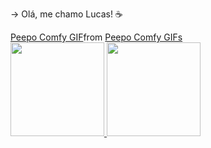  ->  Olá, me chamo Lucas! ☕
 
 <div class="tenor-gif-embed" data-postid="26415216" data-share-method="host" data-aspect-ratio="1.0356" data-width="100%"><a href="https://tenor.com/view/peepo-comfy-gif-26415216">Peepo Comfy GIF</a>from <a href="https://tenor.com/search/peepo+comfy-gifs">Peepo Comfy GIFs</a></div> <script type="text/javascript" async src="https://tenor.com/embed.js"></script>
 
 
 
 
 <div>
<a href="(https://github.com/lucassoaresjs/lucassoaresjs)">
<img height="150em" src="https://github-readme-stats.vercel.app/api/top-langs/?username=lucassoaresjs&layout=compact&langs_count=7&theme=dracula"/>
<img height="150em" src="https://github-readme-stats.vercel.app/api?username=lucassoaresjs&show_icons=true&theme=dracula&include_all_commits=true&count_private=true"/>
</div>
<!--
**lucassoaresjs/lucassoaresjs** is a ✨ _special_ ✨ repository because its `README.md` (this file) appears on your GitHub profile.

Here are some ideas to get you started:

- 🔭 I’m currently working on ...
- 🌱 I’m currently learning ...
- 👯 I’m looking to collaborate on ...
- 🤔 I’m looking for help with ...
- 💬 Ask me about ...
- 📫 How to reach me: ...
- 😄 Pronouns: ...
- ⚡ Fun fact: ...
-->
